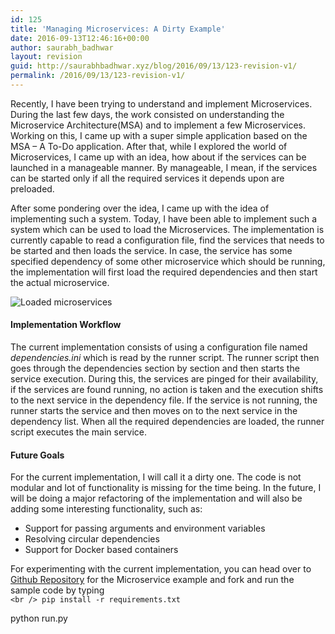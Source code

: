 ```yaml
---
id: 125
title: 'Managing Microservices: A Dirty Example'
date: 2016-09-13T12:46:16+00:00
author: saurabh_badhwar
layout: revision
guid: http://saurabhbadhwar.xyz/blog/2016/09/13/123-revision-v1/
permalink: /2016/09/13/123-revision-v1/
---
```

Recently, I have been trying to understand and implement Microservices. During the last few days, the work consisted on understanding the Microservice Architecture(MSA) and to implement a few Microservices. Working on this, I came up with a super simple application based on the MSA &#8211; A To-Do application. After that, while I explored the world of Microservices, I came up with an idea, how about if the services can be launched in a manageable manner. By manageable, I mean, if the services can be started only if all the required services it depends upon are preloaded.

After some pondering over the idea, I came up with the idea of implementing such a system. Today, I have been able to implement such a system which can be used to load the Microservices. The implementation is currently capable to read a configuration file, find the services that needs to be started and then loads the service. In case, the service has some specified dependency of some other microservice which should be running, the implementation will first load the required dependencies and then start the actual microservice.

<img class="aligncenter size-full wp-image-124" src="https://i1.wp.com/saurabhbadhwar.xyz/blog/wp-content/uploads/2016/09/Screenshot-from-2016-09-13-17-42-07.png?fit=640%2C61" alt="Loaded microservices" srcset="https://i1.wp.com/saurabhbadhwar.xyz/blog/wp-content/uploads/2016/09/Screenshot-from-2016-09-13-17-42-07.png?w=722 722w, https://i1.wp.com/saurabhbadhwar.xyz/blog/wp-content/uploads/2016/09/Screenshot-from-2016-09-13-17-42-07.png?resize=300%2C29 300w" sizes="(max-width: 640px) 100vw, 640px" data-recalc-dims="1" /> 

#### Implementation Workflow

The current implementation consists of using a configuration file named _dependencies.ini_ which is read by the runner script. The runner script then goes through the dependencies section by section and then starts the service execution. During this, the services are pinged for their availability, if the services are found running, no action is taken and the execution shifts to the next service in the dependency file. If the service is not running, the runner starts the service and then moves on to the next service in the dependency list. When all the required dependencies are loaded, the runner script executes the main service.

#### Future Goals

For the current implementation, I will call it a dirty one. The code is not modular and lot of functionality is missing for the time being. In the future, I will be doing a major refactoring of the implementation and will also be adding some interesting functionality, such as:

  * Support for passing arguments and environment variables
  * Resolving circular dependencies
  * Support for Docker based containers

For experimenting with the current implementation, you can head over to [Github Repository](https://github.com/h4xr/todo) for the Microservice example and fork and run the sample code by typing  
`<br />
pip install -r requirements.txt`

python run.py

&nbsp;